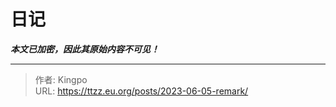 # 日记

***本文已加密，因此其原始内容不可见！***

---

> 作者: Kingpo  
> URL: https://ttzz.eu.org/posts/2023-06-05-remark/  

